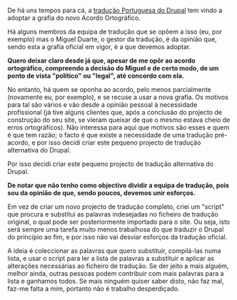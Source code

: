 De há uns tempos para cá, a [tradução Portuguesa do Drupal](http://localize.drupal.org/translate/languages/pt-pt) tem vindo a adoptar a grafia do novo Acordo Ortográfico.

Há alguns membros da equipa de tradução que se opõem a isso (eu, por exemplo) mas o Miguel Duarte, o gestor da tradução, é da opinião que, sendo esta a grafia oficial em vigor, é a que devemos adoptar.

**Quero deixar claro desde já que, apesar de me opôr ao acordo ortográfico, compreendo a decisão do Miguel e de certo modo, de um ponto de vista "político" ou "legal", até concordo com ela.**

No entanto, há quem se oponha ao acordo, pelo menos parcialmente (novamente eu, por exemplo), e se recuse a usar a nova grafia. Os motivos para tal são vários e vão desde a opinião pessoal à necessidade profissional (já tive alguns clientes que, após a conclusão do projecto de construção do seu site, se vieram queixar de que o mesmo estava cheio de erros ortográficos). Não interessa para aqui que motivos são esses e quem é que tem razão; o facto é que existe a necessidade de uma tradução pré-acordo, e por isso decidi criar este pequeno projecto de tradução alternativa do Drupal.

Por isso decidi criar este pequeno projecto de tradução alternativa do Drupal.

**De notar que não tenho como objectivo dividir a equipa de tradução, pois sou da opinião de que, sendo poucos, devemos unir esforços.**

Em vez de criar um novo projecto de tradução completo, criei um "script" que procura e substitui as palavras indesejadas no ficheiro de tradução original, o qual pode ser posteriormente importado para o site. Ou seja, isto será sempre uma tarefa muito menos trabalhosa do que traduzir o Drupal do princípio ao fim, e por isso não vai desviar esforços da tradução oficial.

A ideia é coleccionar as palavras que quero substituir, compilá-las numa lista, e usar o script para ler a lista de palavras a substituir e aplicar as alterações necessárias ao ficheiro de tradução. Se der jeito a mais alguém, melhor ainda, outras pessoas podem contribuir com mais palavras para a lista e ganhamos todos. Se mais ninguém quiser saber disto, não faz mal, faz-me falta a mim, portanto não é trabalho desperdiçado.
